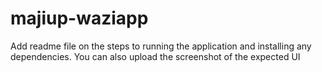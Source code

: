 # majiup-waziapp
Add readme file on the steps to running the application and installing any dependencies.
You can also upload the screenshot of the expected UI
